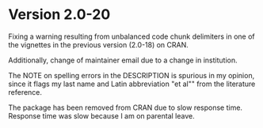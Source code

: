 # Version 2.0-20

Fixing a warning resulting from unbalanced code chunk delimiters in one of the vignettes in the previous version (2.0-18) on CRAN. 

Additionally, change of maintainer email due to a change in institution.

The NOTE on spelling errors in the DESCRIPTION is spurious in my opinion, since it flags my last name and Latin abbreviation "et al"" from the literature reference.

The package has been removed from CRAN due to slow response time. Response time was slow because I am on parental leave.